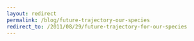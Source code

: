 ```yaml
---
layout: redirect
permalink: /blog/future-trajectory-our-species
redirect_to: /2011/08/29/future-trajectory-for-our-species
---
```

